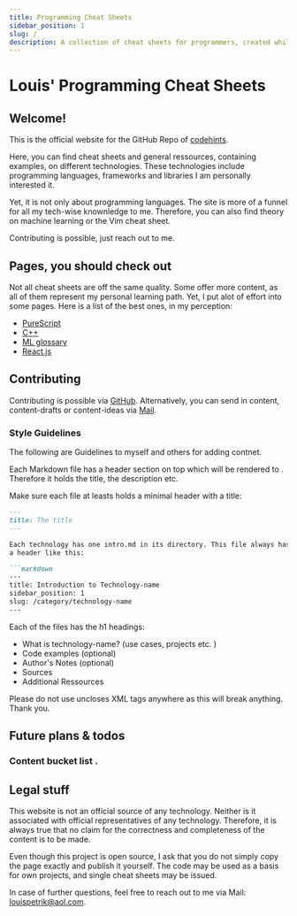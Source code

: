 ```yaml
---
title: Programming Cheat Sheets 
sidebar_position: 1
slug: /
description: A collection of cheat sheets for programmers, created while learning. Covering C++, Golang, PureScript, Haskell and more. 
---
```


# Louis' Programming Cheat Sheets 

## Welcome! 

This is the official website for the GitHub Repo of [codehints](https://github.com/LouisPetrik/codehints).


Here, you can find cheat sheets and general ressources, containing examples, on different technologies. 
These technologies include programming languages, frameworks and libraries I am personally interested it. 

Yet, it is not only about programming languages. The site is more of a funnel for all my tech-wise knownledge to me. Therefore, you can also find theory on machine learning or the Vim cheat sheet. 

Contributing is possible, just reach out to me. 

## Pages, you should check out 
Not all cheat sheets are off the same quality. Some offer more content, as all of them represent my personal learning path. Yet, I put alot of effort into some pages. Here is a list of the best ones, in my perception: 

<ul>
  <li><a href="/category/purescript">PureScript</a></li>
  <li><a href="/category/c">C++</a></li>
  <li><a href="/machine-learning/glossary">ML glossary</a></li>
  <li><a href="/category/react">React.js</a></li>
  
</ul>

## Contributing 

Contributing is possible via <a href="https://github.com/LouisPetrik/codehints" target="_blank">GitHub</a>. Alternatively, you can send in content, content-drafts or content-ideas 
via <a href="mailto:louispetrik@aol.com">Mail</a>.


### Style Guidelines
The following are Guidelines to myself and others for adding contnet. 

Each Markdown file has a header section on top which will be rendered to <head></head>. 
Therefore it holds the title, the description etc. 

Make sure each file at leasts holds a minimal header with a title: 
```markdown
---
title: The title
---

Each technology has one intro.md in its directory. This file always has 
a header like this: 

```markdown 
--- 
title: Introduction to Technology-name 
sidebar_position: 1
slug: /category/technology-name
--- 
```

Each of the files has the h1 headings: 
- What is technology-name? (use cases, projects etc. )
- Code examples (optional)
- Author's Notes (optional)
- Sources 
- Additional Ressources 

Please do not use uncloses XML tags anywhere as this will 
break anything. Thank you.


## Future plans & todos 

### Content bucket list .


## Legal stuff 

This website is not an official source of any technology. Neither is it associated with official representatives of any technology. Therefore, it is always true that no claim for the correctness and completeness of the content is to be made. 

Even though this project is open source, I ask that you do not simply copy the page exactly and publish it yourself. The code may be used as a basis for own projects, and single cheat sheets may be issued. 

In case of further questions, feel free to reach out to me via Mail: louispetrik@aol.com. 
